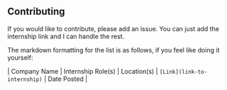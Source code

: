 ## Contributing

If you would like to contribute, please add an issue. You can just add the internship link and I can handle the rest.

The markdown formatting for the list is as follows, if you feel like doing it yourself:

| Company Name | Internship Role(s) | Location(s) | `[Link](link-to-internship)` | Date Posted |